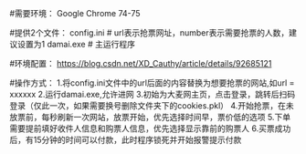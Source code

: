 #需要环境：
Google Chrome 74-75

#提供2个文件：
config.ini                # url表示抢票网址，number表示需要抢票的人数，建议设置为1
damai.exe 		  # 主运行程序

#环境配置：
https://blog.csdn.net/XD_Cauthy/article/details/92685121

#操作方式：
1.将config.ini文件中的url后面的内容替换为想要抢票的网站,如url = xxxxxx
2.运行damai.exe,允许进网
3.初始为大麦网主页，点击登录，跳转后扫码登录（仅此一次，如果需要换号删除文件夹下的cookies.pkl）
4.开始抢票，在未放票前，每秒刷新一次网站，放票开始，优先选择时间早，票价低的选项
5.下单需要提前填好收件人信息和购票人信息，优先选择显示靠前的购票人
6.买票成功后，有15分钟的时间可以付款，此时程序锁死并开始报警提示付款
